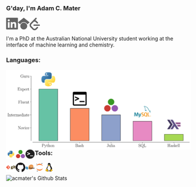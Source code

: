 ### G'day, I'm Adam C. Mater 
[<img align="left" alt="acmater | LinkedIn" width="32px" src="https://github.com/acmater/acmater/blob/main/Assets/linkedin_grey.svg" />][linkedin]
[<img align='left' alt='acmater | Google Scholar' width='32px' src="https://github.com/acmater/acmater/blob/main/Assets/googlescholar_grey.svg" />][googlescholar]
[<img align='left' alt='acmater | LeetCode' width='28px' src="https://github.com/acmater/acmater/blob/main/Assets/leetcode_grey.svg" />][leetcode]

<br />
<br />

I'm a PhD at the Australian National University student working at the interface of machine learning and chemistry.

### Languages:
<img align="left" alt="acmater | Languages" width=1000px
src="https://github.com/acmater/acmater/blob/main/Assets/Languages.png"
/>

<br />
<br />

[<img align="left" alt="Python" width="26px" src="https://raw.githubusercontent.com/github/explore/80688e429a7d4ef2fca1e82350fe8e3517d3494d/topics/python/python.png" />][linkedin]
[<img align="left" alt="Julia" width=26px src="https://raw.githubusercontent.com/JuliaLang/julia-logo-graphics/master/images/julia-dots.svg" />][linkedin]
[<img align="left" alt="Bash" width="26px" src="https://raw.githubusercontent.com/github/explore/80688e429a7d4ef2fca1e82350fe8e3517d3494d/topics/terminal/terminal.png" />][linkedin]

<br />

### Tools:
[<img align="left" alt="Git" width="26px" src="https://raw.githubusercontent.com/github/explore/80688e429a7d4ef2fca1e82350fe8e3517d3494d/topics/git/git.png" />][linkedin]
[<img align="left" alt="GitHub" width="26px" src="https://raw.githubusercontent.com/github/explore/78df643247d429f6cc873026c0622819ad797942/topics/github/github.png" />][linkedin]
[<img align="left" alt="GitHub" width="26px" src="https://raw.githubusercontent.com/github/explore/80688e429a7d4ef2fca1e82350fe8e3517d3494d/topics/scikit-learn/scikit-learn.png" />][linkedin]
[<img align="left" alt="Jupyter" width="26px" src="https://raw.githubusercontent.com/github/explore/80688e429a7d4ef2fca1e82350fe8e3517d3494d/topics/jupyter-notebook/jupyter-notebook.png" />][linkedin]
<img align="left" alt="Linux" width="26px" src="https://raw.githubusercontent.com/github/explore/80688e429a7d4ef2fca1e82350fe8e3517d3494d/topics/linux/linux.png" />

<br />


<br />

<img align="left" alt="acmater's Github Stats" src="https://github-readme-stats.vercel.app/api?username=acmater&show_icons=true&hide_border=true&theme=dracula" />

[linkedin]: https://www.linkedin.com/in/acmater/
[googlescholar]: https://scholar.google.com.au/citations?user=lZORsIoAAAAJ&hl=en&oi=ao
[leetcode]: https://leetcode.com/acmater/
